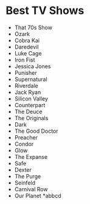 # Best TV Shows 
* That 70s Show
* Ozark
* Cobra Kai
* Daredevil
* Luke Cage
* Iron Fist
* Jessica Jones
* Punisher
* Supernatural
* Riverdale
* Jack Ryan
* Silicon Valley
* Counterpart
* The Deuce
* The Originals
* Dark
* The Good Doctor
* Preacher
* Condor
* Glow
* The Expanse
* Safe
* Dexter
* The Purge
* Seinfeld
* Carnival Row
* Our Planet
*abbcd
